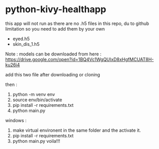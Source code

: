 # python-kivy-healthapp

this app will not run as there are no .h5 files in this repo, du to github limitation so you need to add them by your own
* eyed.h5
* skin_dis_1.h5

Note :  models can be downloaded from here : https://drive.google.com/open?id=1BQ4Vc1WgQUIxD8xHgfMCUAT8H-ku26i4

add this two file after downloading or cloning

then : 

1) python -m venv env
2) source env/bin/activate
3) pip install -r requirements.txt
4) python main.py

windows : 
1) make virtual environent in the same folder and the activate it.
2) pip install -r requirements.txt
3) python main.py
voila!!!
